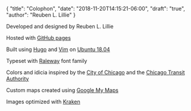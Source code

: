 {
	"title": "Colophon",
	"date": "2018-11-20T14:15:21-06:00",
	"draft": "true",
	"author": "Reuben L. Lillie"
}

Developed and designed by Reuben L. Lillie

Hosted with [GitHub pages](https://github.com/loopnaz/)

Built using [Hugo](https://gohugo.io)
and [Vim](https://www.vim.org/)
on [Ubuntu 18.04](https://www.ubuntu.com/)

Typeset with [Raleway](https://fonts.google.com/specimen/Raleway/) font family

Colors and idicia inspired by the [City of Chicago](https://cityofchicago.org/) 
and the [Chicago Transit Authority](https://www.transitchicago.com/)

Custom maps created using [Google My Maps](https://www.google.com/maps/about/mymaps/)

Images optimized with [Kraken](https://kraken.io/)
